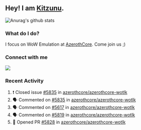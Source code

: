 ## Hey! I am [Kitzunu](https://Github.com/Kitzunu).

![Anurag's github stats](https://github-readme-stats.kitzunu.vercel.app/api?username=Kitzunu&show_icons=true)

### What do I do?

I focus on WoW Emulation at [AzerothCore](https://Github.com/AzerothCore). Come join us ;)

### Connect with me
[![](https://img.shields.io/badge/AzerothCore%20Discord-Connect%20with%20me!-green)](https://discord.com/invite/gkt4y2x)

### Recent Activity

<!--START_SECTION:activity-->
1. ❗️ Closed issue [#5835](https://github.com/azerothcore/azerothcore-wotlk/issues/5835) in [azerothcore/azerothcore-wotlk](https://github.com/azerothcore/azerothcore-wotlk)
2. 🗣 Commented on [#5835](https://github.com/azerothcore/azerothcore-wotlk/issues/5835) in [azerothcore/azerothcore-wotlk](https://github.com/azerothcore/azerothcore-wotlk)
3. 🗣 Commented on [#5617](https://github.com/azerothcore/azerothcore-wotlk/issues/5617) in [azerothcore/azerothcore-wotlk](https://github.com/azerothcore/azerothcore-wotlk)
4. 🗣 Commented on [#5819](https://github.com/azerothcore/azerothcore-wotlk/issues/5819) in [azerothcore/azerothcore-wotlk](https://github.com/azerothcore/azerothcore-wotlk)
5. 💪 Opened PR [#5828](https://github.com/azerothcore/azerothcore-wotlk/pull/5828) in [azerothcore/azerothcore-wotlk](https://github.com/azerothcore/azerothcore-wotlk)
<!--END_SECTION:activity-->
